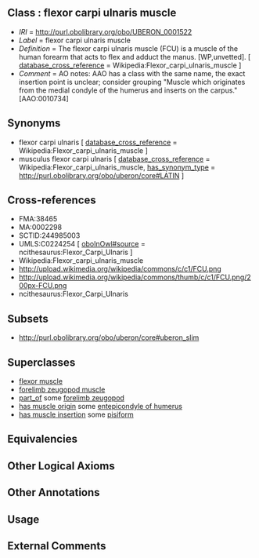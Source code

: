 
## Class : flexor carpi ulnaris muscle

 * *IRI* = http://purl.obolibrary.org/obo/UBERON_0001522
 * *Label* = flexor carpi ulnaris muscle
 * *Definition* = The flexor carpi ulnaris muscle (FCU) is a muscle of the human forearm that acts to flex and adduct the manus. [WP,unvetted]. [ [database_cross_reference](../../ef/oboInOwl#hasDbXref.md) = Wikipedia:Flexor_carpi_ulnaris_muscle ]
 * *Comment* = AO notes: AAO has a class with the same name, the exact insertion point is unclear; consider grouping "Muscle which originates from the medial condyle of the humerus and inserts on the carpus." [AAO:0010734]

## Synonyms

 * flexor carpi ulnaris [ [database_cross_reference](../../ef/oboInOwl#hasDbXref.md) = Wikipedia:Flexor_carpi_ulnaris_muscle ]
 * musculus flexor carpi ulnaris [ [database_cross_reference](../../ef/oboInOwl#hasDbXref.md) = Wikipedia:Flexor_carpi_ulnaris_muscle, [has_synonym_type](../../pe/oboInOwl#hasSynonymType.md) = http://purl.obolibrary.org/obo/uberon/core#LATIN ]

## Cross-references

 * FMA:38465
 * MA:0002298
 * SCTID:244985003
 * UMLS:C0224254 [ [oboInOwl#source](../../ce/oboInOwl#source.md) = ncithesaurus:Flexor_Carpi_Ulnaris ]
 * Wikipedia:Flexor_carpi_ulnaris_muscle
 * http://upload.wikimedia.org/wikipedia/commons/c/c1/FCU.png
 * http://upload.wikimedia.org/wikipedia/commons/thumb/c/c1/FCU.png/200px-FCU.png
 * ncithesaurus:Flexor_Carpi_Ulnaris

## Subsets

 * http://purl.obolibrary.org/obo/uberon/core#uberon_slim

## Superclasses

 * [flexor muscle](../../UBERON/66/UBERON_0000366.md)
 * [forelimb zeugopod muscle](../../UBERON/54/UBERON_0004254.md)
 * [part_of](../../BFO/50/BFO_0000050.md) some [forelimb zeugopod](../../UBERON/86/UBERON_0002386.md)
 * [has muscle origin](../../RO/72/RO_0002372.md) some [entepicondyle of humerus](../../UBERON/06/UBERON_0006806.md)
 * [has muscle insertion](../../RO/73/RO_0002373.md) some [pisiform](../../UBERON/29/UBERON_0001429.md)

## Equivalencies


## Other Logical Axioms


## Other Annotations


## Usage


## External Comments

